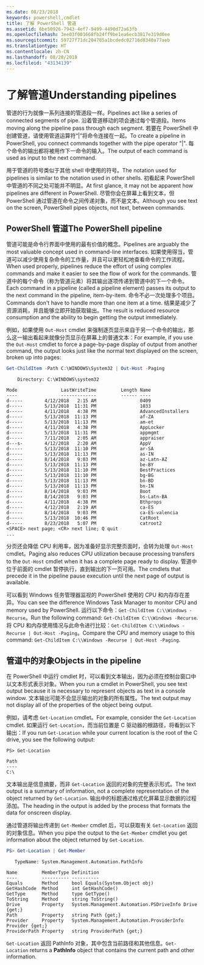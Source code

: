 ```yaml
---
ms.date: 08/23/2018
keywords: powershell,cmdlet
title: 了解 PowerShell 管道
ms.assetid: 6be50926-7943-4ef7-9499-4490d72a63fb
ms.openlocfilehash: 3ee03f001668fb24ff9be1ea6ecb3817e319d0ee
ms.sourcegitcommit: 59727f71dc204785a1bcdedc02716d8340a77aeb
ms.translationtype: HT
ms.contentlocale: zh-CN
ms.lasthandoff: 08/28/2018
ms.locfileid: "43134139"
---
```

# <a name="understanding-pipelines"></a><span data-ttu-id="283cd-103">了解管道</span><span class="sxs-lookup"><span data-stu-id="283cd-103">Understanding pipelines</span></span>

<span data-ttu-id="283cd-104">管道的行为就像一系列连接的管道段一样。</span><span class="sxs-lookup"><span data-stu-id="283cd-104">Pipelines act like a series of connected segments of pipe.</span></span> <span data-ttu-id="283cd-105">沿着管道移动的项会通过每个管道段。</span><span class="sxs-lookup"><span data-stu-id="283cd-105">Items moving along the pipeline pass through each segment.</span></span> <span data-ttu-id="283cd-106">若要在 PowerShell 中创建管道，请使用管道运算符“|”将命令连接在一起。</span><span class="sxs-lookup"><span data-stu-id="283cd-106">To create a pipeline in PowerShell, you connect commands together with the pipe operator "|".</span></span> <span data-ttu-id="283cd-107">每个命令的输出都将被用作下一命令的输入。</span><span class="sxs-lookup"><span data-stu-id="283cd-107">The output of each command is used as input to the next command.</span></span>

<span data-ttu-id="283cd-108">用于管道的符号类似于其他 shell 中使用的符号。</span><span class="sxs-lookup"><span data-stu-id="283cd-108">The notation used for pipelines is similar to the notation used in other shells.</span></span> <span data-ttu-id="283cd-109">初看起来 PowerShell 中管道的不同之处可能并不明显。</span><span class="sxs-lookup"><span data-stu-id="283cd-109">At first glance, it may not be apparent how pipelines are different in PowerShell.</span></span> <span data-ttu-id="283cd-110">尽管你会在屏幕上看到文本，但 PowerShell 通过管道在命令之间传递对象，而不是文本。</span><span class="sxs-lookup"><span data-stu-id="283cd-110">Although you see text on the screen, PowerShell pipes objects, not text, between commands.</span></span>

## <a name="the-powershell-pipeline"></a><span data-ttu-id="283cd-111">PowerShell 管道</span><span class="sxs-lookup"><span data-stu-id="283cd-111">The PowerShell pipeline</span></span>

<span data-ttu-id="283cd-112">管道可能是命令行界面中使用的最有价值的概念。</span><span class="sxs-lookup"><span data-stu-id="283cd-112">Pipelines are arguably the most valuable concept used in command-line interfaces.</span></span> <span data-ttu-id="283cd-113">如果使用得当，管道可以减少使用复杂命令的工作量，并且可以更轻松地查看命令的工作流程。</span><span class="sxs-lookup"><span data-stu-id="283cd-113">When used properly, pipelines reduce the effort of using complex commands and make it easier to see the flow of work for the commands.</span></span> <span data-ttu-id="283cd-114">管道中的每个命令（称为管道元素）将其输出逐项传递到管道中的下一个命令。</span><span class="sxs-lookup"><span data-stu-id="283cd-114">Each command in a pipeline (called a pipeline element) passes its output to the next command in the pipeline, item-by-item.</span></span> <span data-ttu-id="283cd-115">命令不必一次处理多个项目。</span><span class="sxs-lookup"><span data-stu-id="283cd-115">Commands don't have to handle more than one item at a time.</span></span> <span data-ttu-id="283cd-116">结果是减少了资源消耗，并且能够立即开始获取输出。</span><span class="sxs-lookup"><span data-stu-id="283cd-116">The result is reduced resource consumption and the ability to begin getting the output immediately.</span></span>

<span data-ttu-id="283cd-117">例如，如果使用 `Out-Host` cmdlet 来强制逐页显示来自于另一个命令的输出，那么这一输出看起来就像分页显示在屏幕上的普通文本：</span><span class="sxs-lookup"><span data-stu-id="283cd-117">For example, if you use the `Out-Host` cmdlet to force a page-by-page display of output from another command, the output looks just like the normal text displayed on the screen, broken up into pages:</span></span>

```powershell
Get-ChildItem -Path C:\WINDOWS\System32 | Out-Host -Paging
```

```Output
    Directory: C:\WINDOWS\system32

Mode                LastWriteTime         Length Name
----                -------------         ------ ----
d-----        4/12/2018   2:15 AM                0409
d-----        5/13/2018  11:31 PM                1033
d-----        4/11/2018   4:38 PM                AdvancedInstallers
d-----        5/13/2018  11:13 PM                af-ZA
d-----        5/13/2018  11:13 PM                am-et
d-----        4/11/2018   4:38 PM                AppLocker
d-----        5/13/2018  11:31 PM                appmgmt
d-----        7/11/2018   2:05 AM                appraiser
d---s-        4/12/2018   2:20 AM                AppV
d-----        5/13/2018  11:10 PM                ar-SA
d-----        5/13/2018  11:13 PM                as-IN
d-----        8/14/2018   9:03 PM                az-Latn-AZ
d-----        5/13/2018  11:13 PM                be-BY
d-----        5/13/2018  11:10 PM                BestPractices
d-----        5/13/2018  11:10 PM                bg-BG
d-----        5/13/2018  11:13 PM                bn-BD
d-----        5/13/2018  11:13 PM                bn-IN
d-----        8/14/2018   9:03 PM                Boot
d-----        8/14/2018   9:03 PM                bs-Latn-BA
d-----        4/11/2018   4:38 PM                Bthprops
d-----        4/12/2018   2:19 AM                ca-ES
d-----        8/14/2018   9:03 PM                ca-ES-valencia
d-----        5/13/2018  10:46 PM                CatRoot
d-----        8/23/2018   5:07 PM                catroot2
<SPACE> next page; <CR> next line; Q quit
...
```

<span data-ttu-id="283cd-118">分页还会降低 CPU 利用率，因为准备好显示完整页面时，会转为处理 `Out-Host` cmdlet。</span><span class="sxs-lookup"><span data-stu-id="283cd-118">Paging also reduces CPU utilization because processing transfers to the `Out-Host` cmdlet when it has a complete page ready to display.</span></span> <span data-ttu-id="283cd-119">管道中位于前面的 cmdlet 暂停执行，直到输出的下一页可用。</span><span class="sxs-lookup"><span data-stu-id="283cd-119">The cmdlets that precede it in the pipeline pause execution until the next page of output is available.</span></span>

<span data-ttu-id="283cd-120">可以看到 Windows 任务管理器监视的 PowerShell 使用的 CPU 和内存存在差异。</span><span class="sxs-lookup"><span data-stu-id="283cd-120">You can see the difference Windows Task Manager to monitor CPU and memory used by PowerShell.</span></span> <span data-ttu-id="283cd-121">运行以下命令：`Get-ChildItem C:\\Windows -Recurse`。</span><span class="sxs-lookup"><span data-stu-id="283cd-121">Run the following command: `Get-ChildItem C:\\Windows -Recurse`.</span></span> <span data-ttu-id="283cd-122">将 CPU 和内存使用情况与此命令进行比较：`Get-ChildItem C:\\Windows -Recurse | Out-Host -Paging`。</span><span class="sxs-lookup"><span data-stu-id="283cd-122">Compare the CPU and memory usage to this command: `Get-ChildItem C:\\Windows -Recurse | Out-Host -Paging`.</span></span>

## <a name="objects-in-the-pipeline"></a><span data-ttu-id="283cd-123">管道中的对象</span><span class="sxs-lookup"><span data-stu-id="283cd-123">Objects in the pipeline</span></span>

<span data-ttu-id="283cd-124">在 PowerShell 中运行 cmdlet 时，可以看到文本输出，因为必须在控制台窗口中以文本形式表示对象。</span><span class="sxs-lookup"><span data-stu-id="283cd-124">When you run a cmdlet in PowerShell, you see text output because it is necessary to represent objects as text in a console window.</span></span> <span data-ttu-id="283cd-125">文本输出可能不会显示输出的对象的所有属性。</span><span class="sxs-lookup"><span data-stu-id="283cd-125">The text output may not display all of the properties of the object being output.</span></span>

<span data-ttu-id="283cd-126">例如，请考虑 `Get-Location` cmdlet。</span><span class="sxs-lookup"><span data-stu-id="283cd-126">For example, consider the `Get-Location` cmdlet.</span></span> <span data-ttu-id="283cd-127">如果运行 `Get-Location`，而当前位置是 C 驱动器的根路径，将看到以下输出：</span><span class="sxs-lookup"><span data-stu-id="283cd-127">If you run `Get-Location` while your current location is the root of the C drive, you see the following output:</span></span>

```
PS> Get-Location

Path
----
C:\
```

<span data-ttu-id="283cd-128">文本输出是信息摘要，而非 `Get-Location` 返回的对象的完整表示形式。</span><span class="sxs-lookup"><span data-stu-id="283cd-128">The text output is a summary of information, not a complete representation of the object returned by `Get-Location`.</span></span> <span data-ttu-id="283cd-129">输出中的标题通过格式化屏幕显示数据的过程添加。</span><span class="sxs-lookup"><span data-stu-id="283cd-129">The heading in the output is added by the process that formats the data for onscreen display.</span></span>

<span data-ttu-id="283cd-130">通过管道将输出传递到 `Get-Member` cmdlet 后，可以获取有关 `Get-Location` 返回的对象信息。</span><span class="sxs-lookup"><span data-stu-id="283cd-130">When you pipe the output to the `Get-Member` cmdlet you get information about the object returned by `Get-Location`.</span></span>

```powershell
PS> Get-Location | Get-Member
```

```Output
   TypeName: System.Management.Automation.PathInfo

Name         MemberType Definition
----         ---------- ----------
Equals       Method     bool Equals(System.Object obj)
GetHashCode  Method     int GetHashCode()
GetType      Method     type GetType()
ToString     Method     string ToString()
Drive        Property   System.Management.Automation.PSDriveInfo Drive {get;}
Path         Property   string Path {get;}
Provider     Property   System.Management.Automation.ProviderInfo Provider {get;}
ProviderPath Property   string ProviderPath {get;}
```

<span data-ttu-id="283cd-131">`Get-Location` 返回 PathInfo 对象，其中包含当前路径和其他信息。</span><span class="sxs-lookup"><span data-stu-id="283cd-131">`Get-Location` returns a **PathInfo** object that contains the current path and other information.</span></span>
